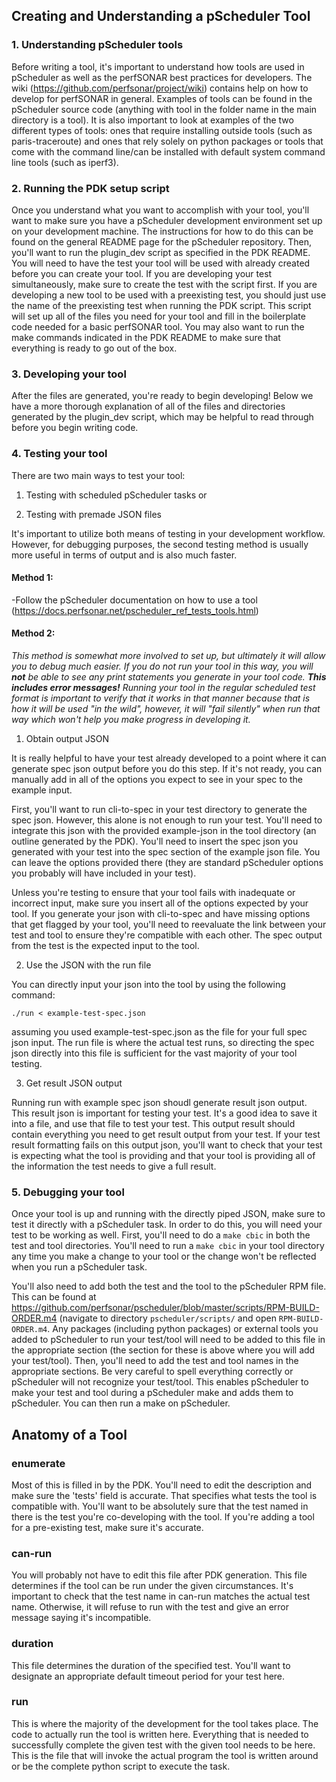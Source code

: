 ## Creating and Understanding a pScheduler Tool

### 1. Understanding pScheduler tools

Before writing a tool, it's important to understand how tools are used in pScheduler as well as the perfSONAR 
best practices for developers. The wiki (https://github.com/perfsonar/project/wiki) contains help on how to develop for perfSONAR
in general. Examples of tools can be found in the pScheduler source code (anything with tool in the folder name in the 
main directory is a tool). It is also important to look at examples of the two different types of tools: ones that require installing outside tools (such as paris-traceroute) and ones that rely solely on python packages or tools that come with the command line/can be installed with default system command line tools (such as iperf3).

### 2. Running the PDK setup script

Once you understand what you want to accomplish with your tool, you'll want to make sure you have a pScheduler development 
environment set up on your development machine. The instructions for how to do this can be found on the general README page for 
the pScheduler repository. Then, you'll want to run the plugin_dev script as specified in the PDK README. You will need to have the test your tool will be used with already created before you can create your tool. If you are developing your test simultaneously, make sure to create the test with the script first. If you are developing a new tool to be used with a preexisting test, you should just use the name of the preexisting test when running the PDK script. This script will set 
up all of the files you need for your tool and fill in the boilerplate code needed for a basic perfSONAR tool. You
may also want to run the make commands indicated in the PDK README to make sure that everything is ready to go out of the box.

### 3. Developing your tool

After the files are generated, you're ready to begin developing! Below we have a more thorough explanation of all of the files 
and directories generated by the plugin_dev script, which may be helpful to read through before you begin writing code.

### 4. Testing your tool
There are two main ways to test your tool:

1. Testing with scheduled pScheduler tasks or

2. Testing with premade JSON files

It's important to utilize both means of testing in your development workflow. However, for debugging purposes, the second 
testing method is usually more useful in terms of output and is also much faster.

#### Method 1:

-Follow the pScheduler documentation on how to use a tool (https://docs.perfsonar.net/pscheduler_ref_tests_tools.html)

#### Method 2:

_This method is somewhat more involved to set up, but ultimately it will allow you to debug much easier. If you do not run 
your tool in this way, you will **not** be able to see any print statements you generate in your tool code. **This 
includes error messages!** Running your tool in the regular scheduled test format is important to verify that it works 
in that manner because that is how it will be used "in the wild", however, it will "fail silently" when run that way which won't 
help you make progress in developing it._

1. Obtain output JSON

It is really helpful to have your test already developed to a point where it can generate spec json output before you do this step. If it's not ready, you can manually add in all of the options you expect to see in your spec to the example input. 

First, you'll want to run cli-to-spec in your test directory to generate the spec json. However, this alone is not enough to run your test. You'll need to integrate this json with the provided example-json in the tool directory (an outline generated by the PDK). You'll need to insert the spec json you generated with your test into the spec section of the example json file. You can leave the options provided there (they are standard pScheduler options you probably will have included in your test). 

Unless you're testing to ensure that your tool fails with inadequate or incorrect input, make sure you insert all of the options expected by your tool. If you generate your json with cli-to-spec and have missing options that get flagged by your tool, you'll need to reevaluate the link between your test and tool to ensure they're compatible with each other. The spec output from the test is the expected input to the tool.

2. Use the JSON with the run file

You can directly input your json into the tool by using the following command:

```./run < example-test-spec.json```

assuming you used example-test-spec.json as the file for your full spec json input. The run file is where the actual test runs, so directing the spec json directly into this file is sufficient for the vast majority of your tool testing.

3. Get result JSON output

Running run with example spec json shoudl generate result json output. This result json is important for testing your test. It's a good idea to save it into a file, and use that file to test your test. This output result should contain everything you need to get result output from your test. If your test result formatting fails on this output json, you'll want to check that your test is expecting what the tool is providing and that your tool is providing all of the information the test needs to give a full result. 

 ### 5. Debugging your tool
 
 Once your tool is up and running with the directly piped JSON, make sure to test it directly with a pScheduler task. In order to do this, you will need your test to be working as well. First, you'll need to do a ```make cbic``` in both the test and tool directories. You'll need to run a ```make cbic``` in your tool directory any time you make a change to your tool or the change won't be reflected when you run a pScheduler task.

You'll also need to add both the test and the tool to the pScheduler RPM file. This can be found at https://github.com/perfsonar/pscheduler/blob/master/scripts/RPM-BUILD-ORDER.m4 (navigate to directory ```pscheduler/scripts/``` and open ```RPM-BUILD-ORDER.m4```. Any packages (including python packages) or external tools you added to pScheduler to run your test/tool will need to be added to this file in the appropriate section (the section for these is above where you will add your test/tool). Then, you'll need to add the test and tool names in the appropriate sections. Be very careful to spell everything correctly or pScheduler will not recognize your test/tool. This enables pScheduler to make your test and tool during a pScheduler make and adds them to pScheduler. You can then run a make on pScheduler.

## Anatomy of a Tool

### enumerate

Most of this is filled in by the PDK. You'll need to edit the description and make sure the 'tests' field is accurate. That specifies what tests the tool is compatible with. You'll want to be absolutely sure that the test named in there is the test you're co-developing with the tool. If you're adding a tool for a pre-existing test, make sure it's accurate.

### can-run 

You will probably not have to edit this file after PDK generation. This file determines if the tool can be run under the given circumstances. It's important to check that the test name in can-run matches the actual test name. Otherwise, it will refuse to run with the test and give an error message saying it's incompatible.

### duration

This file determines the duration of the specified test. You'll want to designate an appropriate default timeout period for your test here.

### run

This is where the majority of the development for the tool takes place. The code to actually run the tool is written here. Everything that is needed to successfully complete the given test with the given tool needs to be here. This is the file that will invoke the actual program the tool is written around or be the complete python script to execute the task.


